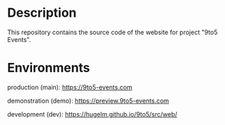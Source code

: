 # Description
This repository contains the source code of the website for project "9to5 Events".

# Environments
production (main):  https://9to5-events.com

demonstration (demo):  https://preview.9to5-events.com

development (dev):  https://hugelm.github.io/9to5/src/web/